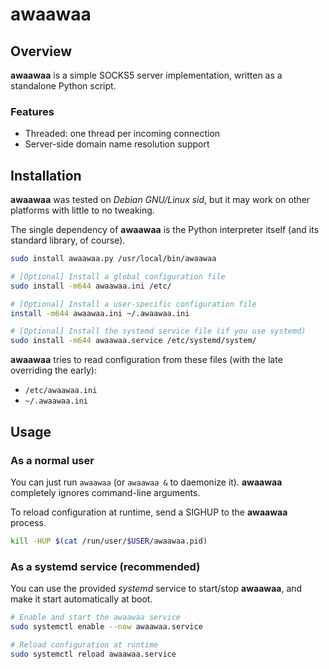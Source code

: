 # awaawaa


## Overview

**awaawaa** is a simple SOCKS5 server implementation, written as a standalone Python script.

### Features

- Threaded: one thread per incoming connection
- Server-side domain name resolution support

## Installation

**awaawaa** was tested on *Debian GNU/Linux sid*, but it may work on other
platforms with little to no tweaking.

The single dependency of **awaawaa** is the Python interpreter itself (and its
standard library, of course).

```sh
sudo install awaawaa.py /usr/local/bin/awaawaa

# [Optional] Install a global configuration file
sudo install -m644 awaawaa.ini /etc/

# [Optional] Install a user-specific configuration file
install -m644 awaawaa.ini ~/.awaawaa.ini

# [Optional] Install the systemd service file (if you use systemd)
sudo install -m644 awaawaa.service /etc/systemd/system/
```

**awaawaa** tries to read configuration from these files (with the late
overriding the early):

- `/etc/awaawaa.ini`
- `~/.awaawaa.ini`


## Usage

### As a normal user

You can just run `awaawaa` (or `awaawaa &` to daemonize it).  **awaawaa**
completely ignores command-line arguments.

To reload configuration at runtime, send a SIGHUP to the **awaawaa** process.

```sh
kill -HUP $(cat /run/user/$USER/awaawaa.pid)
```

### As a systemd service (recommended)

You can use the provided *systemd* service to start/stop **awaawaa**, and make
it start automatically at boot.

```sh
# Enable and start the awaawaa service
sudo systemctl enable --now awaawaa.service

# Reload configuration at runtime
sudo systemctl reload awaawaa.service
```

